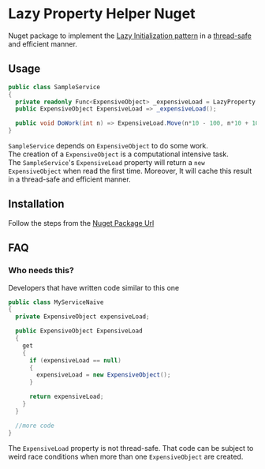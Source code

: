 # Lazy Property Helper Nuget  

Nuget package to implement the [Lazy Initialization pattern](https://en.wikipedia.org/wiki/Lazy_initialization) in a [thread-safe](https://en.wikipedia.org/wiki/Thread_safety) and efficient manner.  

## Usage  

```csharp
public class SampleService
{ 
  private readonly Func<ExpensiveObject> _expensiveLoad = LazyProperty.Create(() => new ExpensiveObject());
  public ExpensiveObject ExpensiveLoad => _expensiveLoad();

  public void DoWork(int n) => ExpensiveLoad.Move(n*10 - 100, n*10 + 100);
}
```

`SampleService` depends on `ExpensiveObject` to do some work.  
The creation of a `ExpensiveObject` is a computational intensive task.  
The `SampleService`'s `ExpensiveLoad` property will return a `new ExpensiveObject` when read the first time. Moreover, It will cache this result in a thread-safe and efficient manner.  

## Installation  

Follow the steps from the [Nuget Package Url](https://www.nuget.org/packages/LazyPropertyHelper/)  

## FAQ  

### Who needs this?  

Developers that have written code similar to this one  

```csharp
public class MyServiceNaive
{
  private ExpensiveObject expensiveLoad;

  public ExpensiveObject ExpensiveLoad
  {
    get
    {
      if (expensiveLoad == null)
      {
        expensiveLoad = new ExpensiveObject();
      }

      return expensiveLoad;
    }
  }

  //more code
}
```

The `ExpensiveLoad` property is not thread-safe. That code can be subject to weird race conditions when more than one `ExpensiveObject` are created.  


